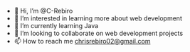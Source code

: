 - 👋 Hi, I’m @C-Rebiro
- 👀 I’m interested in learning more about web development
- 🌱 I’m currently learning Java
- 💞️ I’m looking to collaborate on web development projects
- 📫 How to reach me chrisrebiro02@gmail.com

<!---
C-Rebiro/C-Rebiro is a ✨ special ✨ repository because its `README.md` (this file) appears on your GitHub profile.
You can click the Preview link to take a look at your changes.
--->
